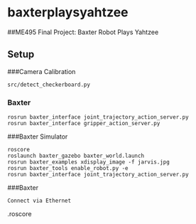 # baxterplaysyahtzee
##ME495 Final Project: Baxter Robot Plays Yahtzee

## Setup
###Camera Calibration
```
src/detect_checkerboard.py
```

### Baxter
```
rosrun baxter_interface joint_trajectory_action_server.py
rosrun baxter_interface gripper_action_server.py
```

###Baxter Simulator
```
roscore
roslaunch baxter_gazebo baxter_world.launch
rosrun baxter_examples xdisplay_image -f jarvis.jpg
rosrun baxter_tools enable_robot.py -e
rosrun baxter_interface joint_trajectory_action_server.py 
```

###Baxter
```
Connect via Ethernet
```
.roscore
